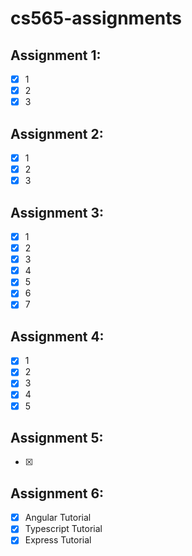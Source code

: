 # cs565-assignments

## Assignment 1:

- [x] 1
- [x] 2
- [x] 3

## Assignment 2:

- [x] 1
- [x] 2
- [x] 3

## Assignment 3:

- [x] 1
- [x] 2
- [x] 3
- [x] 4
- [x] 5
- [x] 6
- [x] 7

## Assignment 4:

- [x] 1
- [x] 2
- [x] 3
- [x] 4
- [x] 5

## Assignment 5:

- [x]

## Assignment 6:

- [x] Angular Tutorial
- [x] Typescript Tutorial
- [x] Express Tutorial
